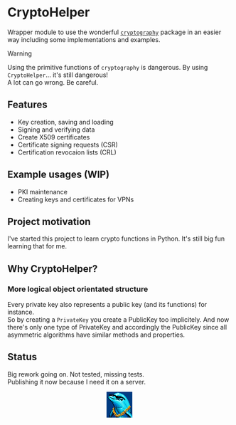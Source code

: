 # CryptoHelper
Wrapper module to use the wonderful [`cryptography`](https://pypi.org/project/cryptography/) package in an easier way including some implementations and examples.

> [!WARNING]
> Using the primitive functions of `cryptography` is dangerous. By using `CryptoHelper`... it's still dangerous!  
> A lot can go wrong. Be careful.

## Features
- Key creation, saving and loading
- Signing and verifying data
- Create X509 certificates
- Certificate signing requests (CSR)
- Certification revocaion lists (CRL)

## Example usages (WIP)
- PKI maintenance
- Creating keys and certificates for VPNs

## Project motivation
I've started this project to learn crypto functions in Python. It's still big fun learning that for me.

## Why CryptoHelper?

### More logical object orientated structure
Every private key also represents a public key (and its functions) for instance.  
So by creating a `PrivateKey` you create a PublicKey too implicitely.
And now there's only one type of PrivateKey and accordingly the PublicKey since all asymmetric algorithms have similar methods and properties.

## Status
Big rework going on. Not tested, missing tests.  
Publishing it now because I need it on a server.


<p align="center">
  <img src="gangsterdolphin.png" alt="Trustworthy dolphin" title="I won't steal your crypto wallet.Trust me... im a dolphin.png.exe" />
</p>
